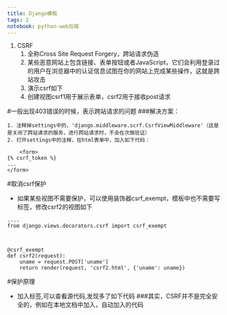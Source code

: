 ```yaml
---
title: Django模板
tags: 2
notebook: python-web后端
---
```

1. CSRF
    1. 全称Cross Site Request Forgery，跨站请求伪造
    2. 某些恶意网站上包含链接、表单按钮或者JavaScript，它们会利用登录过的用户在浏览器中的认证信息试图在你的网站上完成某些操作，这就是跨站攻击
    3. 演示csrf如下
    4. 创建视图csrf1用于展示表单，csrf2用于接收post请求

#一般出现403错误的时候，表示跨站请求的问题
###解决方案：

    1. 注释掉settings中的，'django.middleware.scrf.CsrfViewMiddleware'（这是是关闭了跨站请求的服务，进行跨站请求时，不会在次做验证）
    2. 打开settings中的注释，在html表单中，加入如下代码：
```
    <form>
{% csrf_token %}
...
</form>
```
#取消csrf保护
+ 如果某些视图不需要保护，可以使用装饰器csrf_exempt，模板中也不需要写标签，修改csrf2的视图如下
```
....
from django.views.decorators.csrf import csrf_exempt



@csrf_exempt
def csrf2(request):
    uname = request.POST['uname']
    return render(request, 'csrf2.html', {'uname': uname})
```
#保护原理
+ 加入标签,可以查看源代码,发现多了如下代码
    <input type='hidden' name='csrfmiddlewaretoken' value='nGjAB3Md9ZSb4NmG1sXDolPmh3bR2g59' />
###其实，CSRF并不是完全安全的，例如在本地文档中加入，自动加入的代码<input type='hidden' name='csrfmiddlewaretoken' value='nGjAB3Md9ZSb4NmG1sXDolPmh3bR2g59' />
